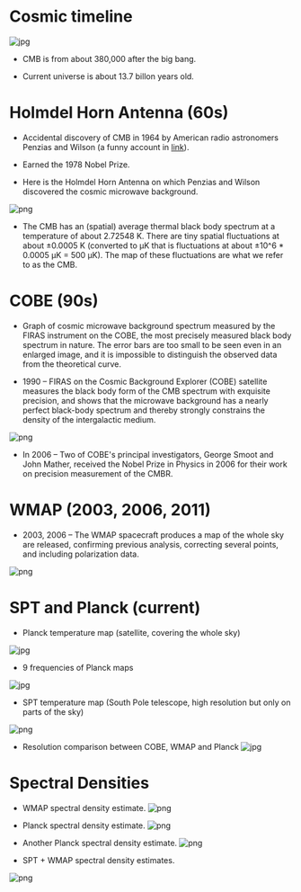 

Cosmic timeline
============================================
![jpg](CMB_Timeline300_no_WMAP.jpg)



* CMB is from about 380,000 after the big bang.

* Current universe is about 13.7 billon years old.


Holmdel Horn Antenna (60s)
==============================================

* Accidental discovery of CMB in 1964 by American radio astronomers Penzias and Wilson (a funny account in [link](https://www.youtube.com/watch?v=kvlCFyufaJ8)). 

* Earned the 1978 Nobel Prize. 

* Here is the Holmdel Horn Antenna on which Penzias and Wilson discovered the cosmic microwave background.

![png](Holmdel_Horn_Antenna.png)

* The CMB has an (spatial) average thermal black body spectrum at a temperature of about 2.72548 K. There are tiny spatial fluctuations at about ±0.0005 K (converted to μK that is fluctuations at about ±10^6 * 0.0005 μK  = 500 μK). The map of these fluctuations are what we refer to as the CMB.


COBE (90s)
==============================================

* Graph of cosmic microwave background spectrum measured by the FIRAS instrument on the COBE, the most precisely measured black body spectrum in nature. The error bars are too small to be seen even in an enlarged image, and it is impossible to distinguish the observed data from the theoretical curve.


* 1990 – FIRAS on the Cosmic Background Explorer (COBE) satellite measures the black body form of the CMB spectrum with exquisite precision, and shows that the microwave background has a nearly perfect black-body spectrum and thereby strongly constrains the density of the intergalactic medium.

![png](COBE_blackbody.png)


* In 2006 – Two of COBE's principal investigators, George Smoot and John Mather, received the Nobel Prize in Physics in 2006 for their work on precision measurement of the CMBR.



WMAP (2003, 2006, 2011)
=====================================================

* 2003, 2006 – The WMAP spacecraft produces a map of the whole sky are released, confirming previous analysis, correcting several points, and including polarization data.


![png](WMAPmap.png)

SPT and Planck (current)
=====================================================


* Planck temperature map (satellite, covering the whole sky)

![jpg](Planck_CMB.jpg)

* 9 frequencies of Planck maps

![jpg](9-freqs-2015_black.jpg)


* SPT temperature map (South Pole telescope, high resolution but only on parts of the sky)

![png](SPT.png)


* Resolution comparison between COBE, WMAP and Planck
![jpg](COBE_WMAP_Planck.jpg)



Spectral Densities
==================================================

* WMAP spectral density estimate.
![png](WMAPcTT.png)

* Planck spectral density estimate.
![png](Planck_sptra_linearx.png)


* Another Planck spectral density estimate.
![png](Figures_planck2014_TT_Dl_NORES_bin30_w88mm.png)


* SPT + WMAP spectral density estimates.

![png](SPT+WMAP_spectra.png)






